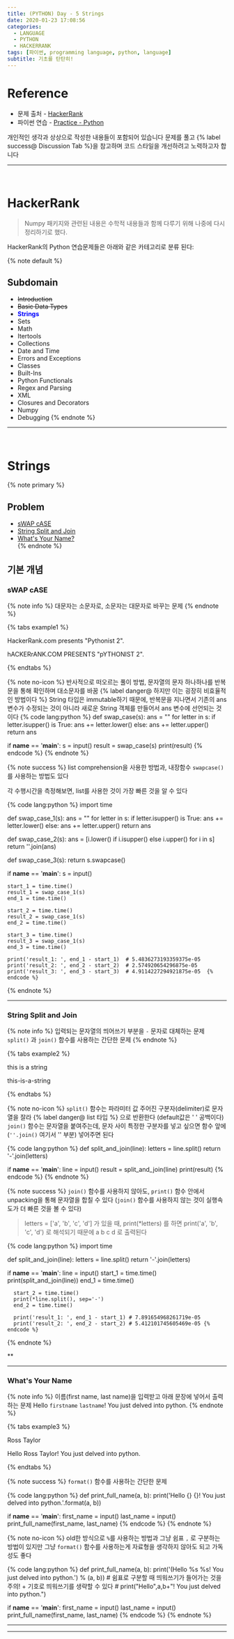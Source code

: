 ```yaml
---
title: (PYTHON) Day - 5 Strings
date: 2020-01-23 17:08:56
categories:
  - LANGUAGE
  - PYTHON
  - HACKERRANK
tags: [파이썬, programming language, python, language]
subtitle: 기초를 탄탄히!
---
```



# Reference

- 문제 출처 - [HackerRank](https://www.hackerrank.com/dashboard)
- 파이썬 연습 - [Practice - Python](https://www.hackerrank.com/domains/python?filters%5Bstatus%5D%5B%5D=unsolved&badge_type=python)

개인적인 생각과 상상으로 작성한 내용들이 포함되어 있습니다
문제를 풀고 {% label success@ Discussion Tab %}을 참고하며 코드 스타일을 개선하려고 노력하고자 합니다

------
</br>

# HackerRank
> Numpy 패키지와 관련된 내용은 수학적 내용들과 함께 다루기 위해 나중에 다시 정리하기로 했다.

HackerRank의 Python 연습문제들은 아래와 같은 카테고리로 분류 된다:

{% note default %}
  ## Subdomain

  - ~~Introduction~~
  - ~~Basic Data Types~~
  - <strong style="color:blue">Strings</strong>
  - Sets
  - Math
  - Itertools
  - Collections
  - Date and Time
  - Errors and Exceptions
  - Classes
  - Built-Ins
  - Python Functionals
  - Regex and Parsing
  - XML
  - Closures and Decorators
  - Numpy
  - Debugging
{% endnote %}

------
</br>

# Strings

{% note primary %}
  ## Problem

  - [sWAP cASE](#sWAP-cASE)
  - [String Split and Join](#String-Split-and-Join)
  - [What's Your Name?](#What's-Your-Name)  
{% endnote %}

## 기본 개념

### sWAP cASE

{% note info %}
대문자는 소문자로, 소문자는 대문자로 바꾸는 문제
{% endnote %}

{% tabs example1 %}
  <!-- tab INPUT @code -->
  HackerRank.com presents "Pythonist 2".
  <!-- endtab -->

  <!-- tab OUTPUT @code -->
  hACKERrANK.COM PRESENTS "pYTHONIST 2".
  <!-- endtab -->
{% endtabs %}

{% note no-icon %}
  반사적으로 떠오르는 풀이 방법, 문자열의 문자 하나하나를 반복문을 통해 확인하며 대소문자를 바꿈
  {% label danger@ 하지만 이는 굉장히 비효율적인 방법이다 %}
  String 타입은 immutable하기 때문에, 반복문을 지나면서 기존의 ans 변수가 수정되는 것이 아니라
  새로운 String 객체를 만들어서 ans 변수에 선언되는 것이다
  {% code lang:python %}
  def swap_case(s):
    ans = ""
    for letter in s:
        if letter.isupper() is True:
            ans += letter.lower()
        else:
            ans += letter.upper()
    return ans


  if __name__ == '__main__':
    s = input()
    result = swap_case(s)
    print(result) {% endcode %}
{% endnote %}

{% note success %}
  list comprehension을 사용한 방법과,
  내장함수 `swapcase()` 를 사용하는 방법도 있다

  각 수행시간을 측정해보면, list를 사용한 것이 가장 빠른 것을 알 수 있다

  {% code lang:python %}
  import time


def swap_case_1(s):
    ans = ""
    for letter in s:
        if letter.isupper() is True:
            ans += letter.lower()
        else:
            ans += letter.upper()
    return ans


def swap_case_2(s):
    ans = [i.lower() if i.isupper() else i.upper() for i in s]
    return ''.join(ans)


def swap_case_3(s):
    return s.swapcase()


if __name__ == '__main__':
    s = input()

    start_1 = time.time()
    result_1 = swap_case_1(s)
    end_1 = time.time()

    start_2 = time.time()
    result_2 = swap_case_1(s)
    end_2 = time.time()

    start_3 = time.time()
    result_3 = swap_case_1(s)
    end_3 = time.time()

    print('result_1: ', end_1 - start_1)  # 5.4836273193359375e-05
    print('result_2: ', end_2 - start_2)  # 2.574920654296875e-05
    print('result_3: ', end_3 - start_3)  # 4.9114227294921875e-05  {% endcode %}
{% endnote %}

---


### String Split and Join

{% note info %}
입력되는 문자열의 띄어쓰기 부분을 `-` 문자로 대체하는 문제
`split()` 과 `join()` 함수를 사용하는 간단한 문제
{% endnote %}

{% tabs example2 %}
  <!-- tab INPUT @code -->
  this is a string   
  <!-- endtab -->

  <!-- tab OUTPUT @code -->
  this-is-a-string
  <!-- endtab -->
{% endtabs %}

{% note no-icon %}
  `split()` 함수는 파라미터 값 주어진 구분자(delimiter)로 문자열을 잘라 {% label danger@ list 타입 %} 으로 반환한다
  (default값은 ' ' 공백이다)
  `join()` 함수는 문자열을 붙여주는데, 문자 사이 특정한 구분자를 넣고 싶으면 함수 앞에 (`''.join()` 여기서 '' 부분) 넣어주면 된다

  {% code lang:python %}
  def split_and_join(line):
    letters = line.split()
    return '-'.join(letters)

  if __name__ == '__main__':
    line = input()
    result = split_and_join(line)
    print(result) {% endcode %}
{% endnote %}

{% note success %}
  `join()` 함수를 사용하지 않아도,
  `print()` 함수 안에서 unpacking을 통해 문자열을 합칠 수 있다
  (`join()` 함수를 사용하지 않는 것이 실행속도가 더 빠른 것을 볼 수 있다)

  > letters = ['a', 'b', 'c', 'd'] 가 있을 때,
  > print(*letters) 를 하면
  > print('a', 'b', 'c', 'd') 로 해석되기 때문에
  > a b c d 로 출력된다

  {% code lang:python %}
  import time


  def split_and_join(line):
      letters = line.split()
      return '-'.join(letters)


  if __name__ == '__main__':
      line = input()
      start_1 = time.time()
      print(split_and_join(line))
      end_1 = time.time()

      start_2 = time.time()
      print(*line.split(), sep='-')
      end_2 = time.time()

      print('result_1: ', end_1 - start_1) # 7.891654968261719e-05
      print('result_2: ', end_2 - start_2) # 5.412101745605469e-05 {% endcode %}
{% endnote %}

**

---

### What's Your Name

{% note info %}
이름(first name, last name)을 입력받고 아래 문장에 넣어서 출력하는 문제
Hello `firstname` `lastname`! You just delved into python.
{% endnote %}

{% tabs example3 %}
  <!-- tab INPUT @code -->
  Ross
  Taylor   
  <!-- endtab -->

  <!-- tab OUTPUT @code -->
  Hello Ross Taylor! You just delved into python.
  <!-- endtab -->
{% endtabs %}

{% note success %}
  `format()` 함수를 사용하는 간단한 문제

  {% code lang:python %}
  def print_full_name(a, b):
    print('Hello {} {}! You just delved into python.'.format(a, b))

  if __name__ == '__main__':
    first_name = input()
    last_name = input()
    print_full_name(first_name, last_name) {% endcode %}
{% endnote %}

{% note no-icon %}
  old한 방식으로 `%`를 사용하는 방법과 그냥 쉼표 `,` 로 구분하는 방법이 있지만
  그냥 `format()` 함수를 사용하는게 자료형을 생각하지 않아도 되고 가독성도 좋다

  {% code lang:python %}
  def print_full_name(a, b):
    print('(Hello %s %s! You just delved into python.') % (a, b))
    # 쉼표로 구분할 때 띄워쓰기가 들어가는 것을 주의! + 기호로 띄워쓰기를 생략할 수 있다
    # print("Hello",a,b+"! You just delved into python.")

  if __name__ == '__main__':
    first_name = input()
    last_name = input()
    print_full_name(first_name, last_name) {% endcode %}
{% endnote %}

---
---

